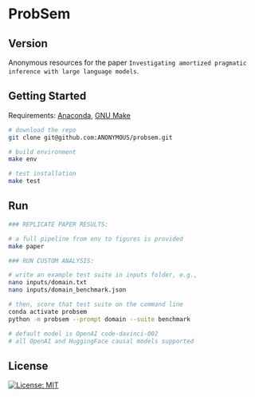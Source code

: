 # ProbSem

## Version

Anonymous resources for the paper `Investigating amortized pragmatic inference with large language models`.

## Getting Started

Requirements: [Anaconda](https://conda.io/projects/conda/en/latest/user-guide/install/index.html), [GNU Make](https://www.gnu.org/software/make/manual/make.html)

```bash
# download the repo
git clone git@github.com:ANONYMOUS/probsem.git

# build environment
make env

# test installation
make test
```

## Run

```bash
### REPLICATE PAPER RESULTS:

# a full pipeline from env to figures is provided
make paper

### RUN CUSTOM ANALYSIS:

# write an example test suite in inputs folder, e.g.,
nano inputs/domain.txt
nano inputs/domain_benchmark.json

# then, score that test suite on the command line
conda activate probsem
python -m probsem --prompt domain --suite benchmark

# default model is OpenAI code-davinci-002
# all OpenAI and HuggingFace causal models supported
```

## License

[![License: MIT](https://img.shields.io/badge/License-MIT-brightgreen.svg)](https://opensource.org/licenses/MIT)